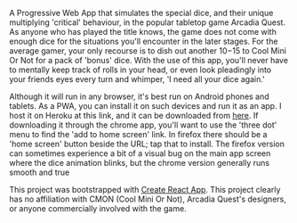 A Progressive Web App that simulates the special dice, and their unique multiplying 'critical' behaviour, in the popular tabletop game Arcadia Quest. As anyone who has played the title knows, the game does not come with enough dice for the situations you'll encounter in the later stages. For the average gamer, your only recourse is to dish out another $10-$15 to Cool Mini Or Not for a pack of 'bonus' dice. With the use of this app, you'll never have to mentally keep track of rolls in your head, or even look pleadingly into your friends eyes every turn and whimper, 'I need all your dice again.' 

Although it will run in any browser, it's best run on Android phones and tablets. As a PWA, you can install it on such devices and run it as an app. I host it on Heroku at this link, and it can be downloaded from [here](https://arcadia-dice.herokuapp.com/). If downloading it through the chrome app, you'll want to use the 'three dot' menu to find the 'add to home screen' link. In firefox there should be a 'home screen' button beside the URL; tap that to install. The firefox version can sometimes experience a bit of a visual bug on the main app screen where the dice animation blinks, but the chrome version generally runs smooth and true 

This project was bootstrapped with [Create React App](https://github.com/facebook/create-react-app).
This project clearly has no affiliation with CMON (Cool Mini Or Not), Arcadia Quest's designers, or anyone commercially involved with the game.
